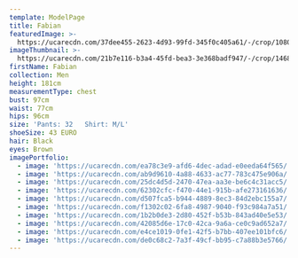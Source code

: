 ```yaml
---
template: ModelPage
title: Fabian
featuredImage: >-
  https://ucarecdn.com/37dee455-2623-4d93-99fd-345f0c405a61/-/crop/1080x601/0,0/-/preview/
imageThumbnail: >-
  https://ucarecdn.com/21b7e116-b3a4-45fd-bea3-3e368badf947/-/crop/1468x1780/0,0/-/preview/
firstName: Fabian
collection: Men
height: 181cm
measurementType: chest
bust: 97cm
waist: 77cm
hips: 96cm
size: 'Pants: 32   Shirt: M/L'
shoeSize: 43 EURO
hair: Black
eyes: Brown
imagePortfolio:
  - image: 'https://ucarecdn.com/ea78c3e9-afd6-4dec-adad-e0eeda64f565/'
  - image: 'https://ucarecdn.com/ab9d9610-4a88-4633-ac77-783c475e906a/'
  - image: 'https://ucarecdn.com/25dc4d5d-2470-47ea-aa3e-be6c4c31acc5/'
  - image: 'https://ucarecdn.com/62302cfc-f470-44e1-915b-afe273161636/'
  - image: 'https://ucarecdn.com/d507fca5-b944-4889-8ec3-84d2ebc155a7/'
  - image: 'https://ucarecdn.com/f1302c02-6fa8-4987-9040-f93c984a7a51/'
  - image: 'https://ucarecdn.com/1b2b0de3-2d80-452f-b53b-843ad40e5e53/'
  - image: 'https://ucarecdn.com/42085d6e-17c0-42ca-9a6a-ce0c9ad652a7/'
  - image: 'https://ucarecdn.com/e4ce1019-0fe1-42f5-b7bb-407ee101bfc6/'
  - image: 'https://ucarecdn.com/de0c68c2-7a3f-49cf-bb95-c7a88b3e5766/'
---
```



